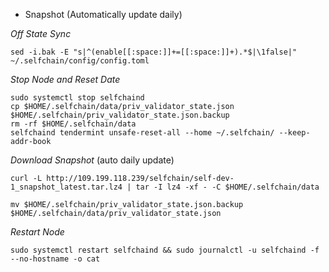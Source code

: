 - Snapshot (Automatically update daily)

_Off State Sync_
```
sed -i.bak -E "s|^(enable[[:space:]]+=[[:space:]]+).*$|\1false|" ~/.selfchain/config/config.toml
```
_Stop Node and Reset Date_
```
sudo systemctl stop selfchaind
cp $HOME/.selfchain/data/priv_validator_state.json $HOME/.selfchain/priv_validator_state.json.backup
rm -rf $HOME/.selfchain/data
selfchaind tendermint unsafe-reset-all --home ~/.selfchain/ --keep-addr-book
```
_Download Snapshot_ (auto daily update)
```
curl -L http://109.199.118.239/selfchain/self-dev-1_snapshot_latest.tar.lz4 | tar -I lz4 -xf - -C $HOME/.selfchain/data
```
```
mv $HOME/.selfchain/priv_validator_state.json.backup $HOME/.selfchain/data/priv_validator_state.json
```
_Restart Node_
```
sudo systemctl restart selfchaind && sudo journalctl -u selfchaind -f --no-hostname -o cat
```
